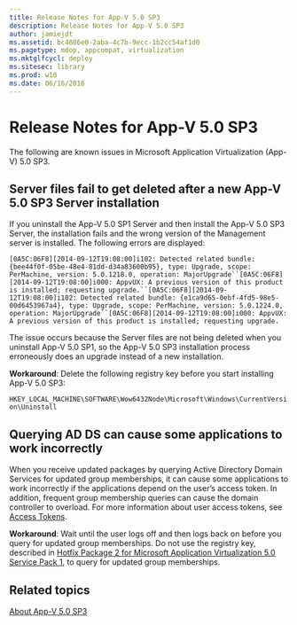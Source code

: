 ```yaml
---
title: Release Notes for App-V 5.0 SP3
description: Release Notes for App-V 5.0 SP3
author: jamiejdt
ms.assetid: bc4806e0-2aba-4c7b-9ecc-1b2cc54af1d0
ms.pagetype: mdop, appcompat, virtualization
ms.mktglfcycl: deploy
ms.sitesec: library
ms.prod: w10
ms.date: 06/16/2016
---
```



# Release Notes for App-V 5.0 SP3


The following are known issues in Microsoft Application Virtualization (App-V) 5.0 SP3.

## Server files fail to get deleted after a new App-V 5.0 SP3 Server installation


If you uninstall the App-V 5.0 SP1 Server and then install the App-V 5.0 SP3 Server, the installation fails and the wrong version of the Management server is installed. The following errors are displayed:

`[0A5C:06F8][2014-09-12T19:08:00]i102: Detected related bundle: {bee44f0f-05be-48e4-81dd-d34a83600b95}, type: Upgrade, scope: PerMachine, version: 5.0.1218.0, operation: MajorUpgrade``[0A5C:06F8][2014-09-12T19:08:00]i000: AppvUX: A previous version of this product is installed; requesting upgrade.``[0A5C:06F8][2014-09-12T19:08:00]i102: Detected related bundle: {e1ca9d65-0ebf-4fd5-98e5-00d6453967a4}, type: Upgrade, scope: PerMachine, version: 5.0.1224.0, operation: MajorUpgrade``[0A5C:06F8][2014-09-12T19:08:00]i000: AppvUX: A previous version of this product is installed; requesting upgrade.`

The issue occurs because the Server files are not being deleted when you uninstall App-V 5.0 SP1, so the App-V 5.0 SP3 installation process erroneously does an upgrade instead of a new installation.

**Workaround**: Delete the following registry key before you start installing App-V 5.0 SP3:

`HKEY_LOCAL_MACHINE\SOFTWARE\Wow6432Node\Microsoft\Windows\CurrentVersion\Uninstall`

## Querying AD DS can cause some applications to work incorrectly


When you receive updated packages by querying Active Directory Domain Services for updated group memberships, it can cause some applications to work incorrectly if the applications depend on the user’s access token. In addition, frequent group membership queries can cause the domain controller to overload. For more information about user access tokens, see [Access Tokens](https://msdn.microsoft.com/library/windows/desktop/aa374909.aspx).

**Workaround**: Wait until the user logs off and then logs back on before you query for updated group memberships. Do not use the registry key, described in [Hotfix Package 2 for Microsoft Application Virtualization 5.0 Service Pack 1](https://support.microsoft.com/kb/2897087), to query for updated group memberships.






## Related topics


[About App-V 5.0 SP3](about-app-v-50-sp3.md)

 

 





